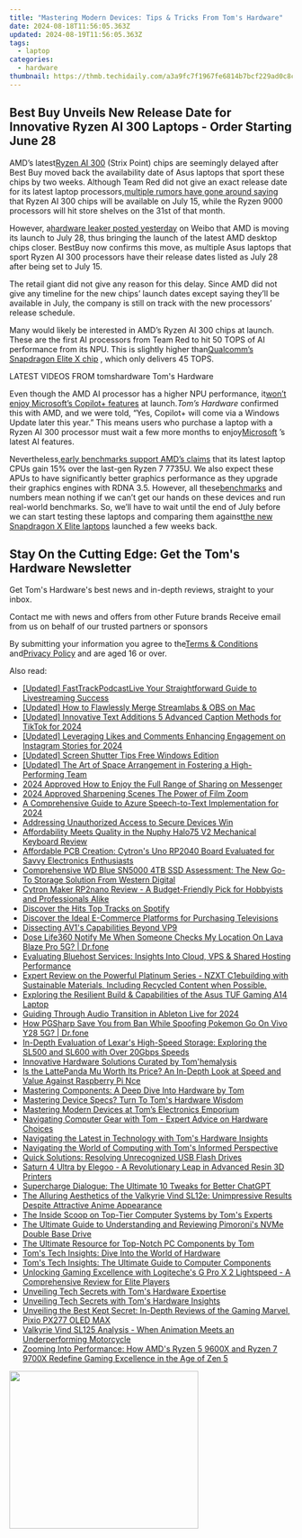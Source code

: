 ```yaml
---
title: "Mastering Modern Devices: Tips & Tricks From Tom's Hardware"
date: 2024-08-18T11:56:05.363Z
updated: 2024-08-19T11:56:05.363Z
tags:
  - laptop
categories:
  - hardware
thumbnail: https://thmb.techidaily.com/a3a9fc7f1967fe6814b7bcf229ad0c8c09fecb880f152e3279a23ce2f1e6acd7.jpg
---
```


## Best Buy Unveils New Release Date for Innovative Ryzen AI 300 Laptops - Order Starting June 28

AMD’s latest[Ryzen AI 300](https://tools.techidaily.com) (Strix Point) chips are seemingly delayed after Best Buy moved back the availability date of Asus laptops that sport these chips by two weeks. Although Team Red did not give an exact release date for its latest laptop processors,[multiple rumors have gone around saying](https://tools.techidaily.com) that Ryzen AI 300 chips will be available on July 15, while the Ryzen 9000 processors will hit store shelves on the 31st of that month.

 However, a[hardware leaker posted yesterday](https://tools.techidaily.com) on Weibo that AMD is moving its launch to July 28, thus bringing the launch of the latest AMD desktop chips closer. BestBuy now confirms this move, as multiple Asus laptops that sport Ryzen AI 300 processors have their release dates listed as July 28 after being set to July 15.

 The retail giant did not give any reason for this delay. Since AMD did not give any timeline for the new chips’ launch dates except saying they’ll be available in July, the company is still on track with the new processors’ release schedule.

 Many would likely be interested in AMD’s Ryzen AI 300 chips at launch. These are the first AI processors from Team Red to hit 50 TOPS of AI performance from its NPU. This is slightly higher than[Qualcomm’s Snapdragon Elite X chip](https://tools.techidaily.com) , which only delivers 45 TOPS.

 LATEST VIDEOS FROM tomshardware Tom's Hardware

 Even though the AMD AI processor has a higher NPU performance, it[won’t enjoy Microsoft’s Copilot+ features](https://tools.techidaily.com) at launch._Tom’s Hardware_ confirmed this with AMD, and we were told, “Yes, Copilot+ will come via a Windows Update later this year.” This means users who purchase a laptop with a Ryzen AI 300 processor must wait a few more months to enjoy[Microsoft](https://tools.techidaily.com) ’s latest AI features.

 Nevertheless,[early benchmarks support AMD’s claims](https://tools.techidaily.com) that its latest laptop CPUs gain 15% over the last-gen Ryzen 7 7735U. We also expect these APUs to have significantly better graphics performance as they upgrade their graphics engines with RDNA 3.5\. However, all these[benchmarks](https://tools.techidaily.com) and numbers mean nothing if we can’t get our hands on these devices and run real-world benchmarks. So, we’ll have to wait until the end of July before we can start testing these laptops and comparing them against[the new Snapdragon X Elite laptops](https://tools.techidaily.com) launched a few weeks back.

## Stay On the Cutting Edge: Get the Tom's Hardware Newsletter

 Get Tom's Hardware's best news and in-depth reviews, straight to your inbox.

 Contact me with news and offers from other Future brands  Receive email from us on behalf of our trusted partners or sponsors

 By submitting your information you agree to the[Terms & Conditions](https://futureplc.com/terms-conditions/) and[Privacy Policy](https://futureplc.com/privacy-policy/) and are aged 16 or over.

<ins class="adsbygoogle"
     style="display:block"
     data-ad-format="autorelaxed"
     data-ad-client="ca-pub-7571918770474297"
     data-ad-slot="1223367746"></ins>



<ins class="adsbygoogle"
     style="display:block"
     data-ad-client="ca-pub-7571918770474297"
     data-ad-slot="8358498916"
     data-ad-format="auto"
     data-full-width-responsive="true"></ins>

<span class="atpl-alsoreadstyle">Also read:</span>
<div><ul>
<li><a href="https://some-techniques.techidaily.com/updated-fasttrackpodcastlive-your-straightforward-guide-to-livestreaming-success/"><u>[Updated] FastTrackPodcastLive  Your Straightforward Guide to Livestreaming Success</u></a></li>
<li><a href="https://some-techniques.techidaily.com/updated-how-to-flawlessly-merge-streamlabs-and-obs-on-mac/"><u>[Updated] How to Flawlessly Merge Streamlabs & OBS on Mac</u></a></li>
<li><a href="https://tiktok-videos.techidaily.com/updated-innovative-text-additions-5-advanced-caption-methods-for-tiktok-for-2024/"><u>[Updated] Innovative Text Additions  5 Advanced Caption Methods for TikTok for 2024</u></a></li>
<li><a href="https://instagram-clips.techidaily.com/updated-leveraging-likes-and-comments-enhancing-engagement-on-instagram-stories-for-2024/"><u>[Updated] Leveraging Likes and Comments  Enhancing Engagement on Instagram Stories for 2024</u></a></li>
<li><a href="https://screen-capture.techidaily.com/updated-screen-shutter-tips-free-windows-edition/"><u>[Updated] Screen Shutter Tips  Free Windows Edition</u></a></li>
<li><a href="https://some-approaches.techidaily.com/updated-the-art-of-space-arrangement-in-fostering-a-high-performing-team/"><u>[Updated] The Art of Space Arrangement in Fostering a High-Performing Team</u></a></li>
<li><a href="https://facebook-clips.techidaily.com/2024-approved-how-to-enjoy-the-full-range-of-sharing-on-messenger/"><u>2024 Approved  How to Enjoy the Full Range of Sharing on Messenger</u></a></li>
<li><a href="https://fox-blue.techidaily.com/2024-approved-sharpening-scenes-the-power-of-film-zoom/"><u>2024 Approved  Sharpening Scenes  The Power of Film Zoom</u></a></li>
<li><a href="https://fox-hovers.techidaily.com/a-comprehensive-guide-to-azure-speech-to-text-implementation-for-2024/"><u>A Comprehensive Guide to Azure Speech-to-Text Implementation for 2024</u></a></li>
<li><a href="https://win11.techidaily.com/addressing-unauthorized-access-to-secure-devices-win/"><u>Addressing Unauthorized Access to Secure Devices Win</u></a></li>
<li><a href="https://hardware-reviews.techidaily.com/affordability-meets-quality-in-the-nuphy-halo75-v2-mechanical-keyboard-review/"><u>Affordability Meets Quality in the Nuphy Halo75 V2 Mechanical Keyboard Review</u></a></li>
<li><a href="https://hardware-reviews.techidaily.com/affordable-pcb-creation-cytrons-uno-rp2040-board-evaluated-for-savvy-electronics-enthusiasts/"><u>Affordable PCB Creation: Cytron's Uno RP2040 Board Evaluated for Savvy Electronics Enthusiasts</u></a></li>
<li><a href="https://hardware-reviews.techidaily.com/comprehensive-wd-blue-sn5000-4tb-ssd-assessment-the-new-go-to-storage-solution-from-western-digital/"><u>Comprehensive WD Blue SN5000 4TB SSD Assessment: The New Go-To Storage Solution From Western Digital</u></a></li>
<li><a href="https://hardware-reviews.techidaily.com/cytron-maker-rp2nano-review-a-budget-friendly-pick-for-hobbyists-and-professionals-alike/"><u>Cytron Maker RP2nano Review - A Budget-Friendly Pick for Hobbyists and Professionals Alike</u></a></li>
<li><a href="https://screen-activity-recording.techidaily.com/discover-the-hits-top-tracks-on-spotify/"><u>Discover the Hits  Top Tracks on Spotify</u></a></li>
<li><a href="https://buynow-info.techidaily.com/discover-the-ideal-e-commerce-platforms-for-purchasing-televisions/"><u>Discover the Ideal E-Commerce Platforms for Purchasing Televisions</u></a></li>
<li><a href="https://extra-resources.techidaily.com/dissecting-av1s-capabilities-beyond-vp9/"><u>Dissecting AV1's Capabilities Beyond VP9</u></a></li>
<li><a href="https://fake-location.techidaily.com/dose-life360-notify-me-when-someone-checks-my-location-on-lava-blaze-pro-5g-drfone-by-drfone-virtual-android/"><u>Dose Life360 Notify Me When Someone Checks My Location On Lava Blaze Pro 5G? | Dr.fone</u></a></li>
<li><a href="https://hardware-reviews.techidaily.com/evaluating-bluehost-services-insights-into-cloud-vps-and-shared-hosting-performance/"><u>Evaluating Bluehost Services: Insights Into Cloud, VPS & Shared Hosting Performance</u></a></li>
<li><a href="https://hardware-reviews.techidaily.com/expert-review-on-the-powerful-platinum-series-nzxt-c1ebuilding-with-sustainable-materials-including-recycled-content-when-possible/"><u>Expert Review on the Powerful Platinum Series - NZXT C1ebuilding with Sustainable Materials, Including Recycled Content when Possible.</u></a></li>
<li><a href="https://hardware-reviews.techidaily.com/exploring-the-resilient-build-and-capabilities-of-the-asus-tuf-gaming-a14-laptop/"><u>Exploring the Resilient Build & Capabilities of the Asus TUF Gaming A14 Laptop</u></a></li>
<li><a href="https://some-techniques.techidaily.com/guiding-through-audio-transition-in-ableton-live-for-2024/"><u>Guiding Through Audio Transition in Ableton Live for 2024</u></a></li>
<li><a href="https://change-location.techidaily.com/how-pgsharp-save-you-from-ban-while-spoofing-pokemon-go-on-vivo-y28-5g-drfone-by-drfone-virtual-android/"><u>How PGSharp Save You from Ban While Spoofing Pokemon Go On Vivo Y28 5G? | Dr.fone</u></a></li>
<li><a href="https://hardware-reviews.techidaily.com/in-depth-evaluation-of-lexars-high-speed-storage-exploring-the-sl500-and-sl600-with-over-20gbps-speeds/"><u>In-Depth Evaluation of Lexar's High-Speed Storage: Exploring the SL500 and SL600 with Over 20Gbps Speeds</u></a></li>
<li><a href="https://hardware-reviews.techidaily.com/innovative-hardware-solutions-curated-by-tomhemalysis/"><u>Innovative Hardware Solutions Curated by Tom'hemalysis</u></a></li>
<li><a href="https://hardware-reviews.techidaily.com/is-the-lattepanda-mu-worth-its-price-an-in-depth-look-at-speed-and-value-against-raspberry-pi-nce/"><u>Is the LattePanda Mu Worth Its Price? An In-Depth Look at Speed and Value Against Raspberry Pi Nce</u></a></li>
<li><a href="https://hardware-reviews.techidaily.com/mastering-components-a-deep-dive-into-hardware-by-tom/"><u>Mastering Components: A Deep Dive Into Hardware by Tom</u></a></li>
<li><a href="https://hardware-reviews.techidaily.com/mastering-device-specs-turn-to-toms-hardware-wisdom/"><u>Mastering Device Specs? Turn To Tom's Hardware Wisdom</u></a></li>
<li><a href="https://hardware-reviews.techidaily.com/mastering-modern-devices-at-toms-electronics-emporium/"><u>Mastering Modern Devices at Tom’s Electronics Emporium</u></a></li>
<li><a href="https://hardware-reviews.techidaily.com/navigating-computer-gear-with-tom-expert-advice-on-hardware-choices/"><u>Navigating Computer Gear with Tom - Expert Advice on Hardware Choices</u></a></li>
<li><a href="https://hardware-reviews.techidaily.com/navigating-the-latest-in-technology-with-toms-hardware-insights/"><u>Navigating the Latest in Technology with Tom's Hardware Insights</u></a></li>
<li><a href="https://hardware-reviews.techidaily.com/navigating-the-world-of-computing-with-toms-informed-perspective/"><u>Navigating the World of Computing with Tom's Informed Perspective</u></a></li>
<li><a href="https://common-error.techidaily.com/quick-solutions-resolving-unrecognized-usb-flash-drives/"><u>Quick Solutions: Resolving Unrecognized USB Flash Drives</u></a></li>
<li><a href="https://hardware-reviews.techidaily.com/saturn-4-ultra-by-elegoo-a-revolutionary-leap-in-advanced-resin-3d-printers/"><u>Saturn 4 Ultra by Elegoo - A Revolutionary Leap in Advanced Resin 3D Printers</u></a></li>
<li><a href="https://tech-haven.techidaily.com/supercharge-dialogue-the-ultimate-10-tweaks-for-better-chatgpt/"><u>Supercharge Dialogue: The Ultimate 10 Tweaks for Better ChatGPT</u></a></li>
<li><a href="https://hardware-reviews.techidaily.com/the-alluring-aesthetics-of-the-valkyrie-vind-sl12e-unimpressive-results-despite-attractive-anime-appearance/"><u>The Alluring Aesthetics of the Valkyrie Vind SL12e: Unimpressive Results Despite Attractive Anime Appearance</u></a></li>
<li><a href="https://hardware-reviews.techidaily.com/the-inside-scoop-on-top-tier-computer-systems-by-toms-experts/"><u>The Inside Scoop on Top-Tier Computer Systems by Tom's Experts</u></a></li>
<li><a href="https://hardware-reviews.techidaily.com/the-ultimate-guide-to-understanding-and-reviewing-pimoronis-nvme-double-base-drive/"><u>The Ultimate Guide to Understanding and Reviewing Pimoroni's NVMe Double Base Drive</u></a></li>
<li><a href="https://hardware-reviews.techidaily.com/the-ultimate-resource-for-top-notch-pc-components-by-tom/"><u>The Ultimate Resource for Top-Notch PC Components by Tom</u></a></li>
<li><a href="https://hardware-reviews.techidaily.com/toms-tech-insights-dive-into-the-world-of-hardware/"><u>Tom's Tech Insights: Dive Into the World of Hardware</u></a></li>
<li><a href="https://hardware-reviews.techidaily.com/toms-tech-insights-the-ultimate-guide-to-computer-components/"><u>Tom's Tech Insights: The Ultimate Guide to Computer Components</u></a></li>
<li><a href="https://hardware-reviews.techidaily.com/unlocking-gaming-excellence-with-logiteches-g-pro-x-2-lightspeed-a-comprehensive-review-for-elite-players/"><u>Unlocking Gaming Excellence with Logiteche's G Pro X 2 Lightspeed - A Comprehensive Review for Elite Players</u></a></li>
<li><a href="https://hardware-reviews.techidaily.com/unveiling-tech-secrets-with-toms-hardware-expertise/"><u>Unveiling Tech Secrets with Tom's Hardware Expertise</u></a></li>
<li><a href="https://hardware-reviews.techidaily.com/unveiling-tech-secrets-with-toms-hardware-insights/"><u>Unveiling Tech Secrets with Tom's Hardware Insights</u></a></li>
<li><a href="https://hardware-reviews.techidaily.com/unveiling-the-best-kept-secret-in-depth-reviews-of-the-gaming-marvel-pixio-px277-oled-max/"><u>Unveiling the Best Kept Secret: In-Depth Reviews of the Gaming Marvel, Pixio PX277 OLED MAX</u></a></li>
<li><a href="https://hardware-reviews.techidaily.com/valkyrie-vind-sl125-analysis-when-animation-meets-an-underperforming-motorcycle/"><u>Valkyrie Vind SL125 Analysis - When Animation Meets an Underperforming Motorcycle</u></a></li>
<li><a href="https://hardware-reviews.techidaily.com/zooming-into-performance-how-amds-ryzen-5-9600x-and-ryzen-7-9700x-redefine-gaming-excellence-in-the-age-of-zen-5/"><u>Zooming Into Performance: How AMD's Ryzen 5 9600X and Ryzen 7 9700X Redefine Gaming Excellence in the Age of Zen 5</u></a></li>
</ul></div>

<!-- affiliate ads begin -->
<a href="https://aligracehair.sjv.io/c/5597632/2087264/19272" target="_top" id="2087264"><img src="//a.impactradius-go.com/display-ad/19272-2087264" border="0" alt="" width="336" height="280"/></a><img height="0" width="0" src="https://imp.pxf.io/i/5597632/2087264/19272" style="position:absolute;visibility:hidden;" border="0" />
<!-- affiliate ads end -->